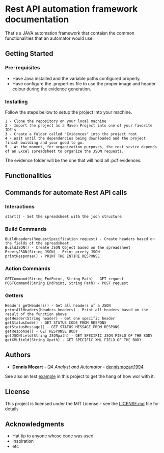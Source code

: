 # Rest API automation framework documentation

That's a JAVA automation framework that contaisn the common functionalities that an automator would use.

## Getting Started

### Pre-requisites

* Have Java installed and the variable paths configured properly.
* Have configure the .properties file to use the proper image and header colour during the evidence generation.

### Installing

Follow the steps bellow to setup the project into your machine.
```
1 - Clone the repository on your local machine
2 - Import the project as a Maven Project into one of your favorite IDE's
3 - Create a folder called "Evidences" into the project root
4 - Wait until the dependencies being downloaded and the project finish building and your good to go.
5 - At the moment, for organization purposes, the rest sevice depends of an Excel spreadsheet to organize the JSON requests.
```
The evidence folder will be the one that will hold all .pdf evidences.

## Functionalities

## Commands for automate Rest API calls

### Interactions
```
start() - Set the spreadsheet with the json structure
```

### Build Commands
```
BuildHeaders(RequestSpecification request) - Create headers based on the fields of the spreadsheet
BuildJSON() - Create JSON Object based on the spreadsheet
PreetyJSON(String JSON) - Print preety JSON
printResponse() - PRINT THE ENTIRE RESPONSE
```

### Action Commands
```
GETCommand(String EndPoint, String Path) - GET request
POSTCommand(String EndPoint, String Path) - POST request
```

### Getters
```
Headers getHeaders() - Get all headers of a JSON
printAllHeaders(Headers headers) - Print all headers based on the result of the function above
getHeader(String header) - Get one specific header
getStatusCode() - GET STATUS CODE FROM RESPONS
getStatusMessage() - GET STATUS MESSAGE FROM RESPONS
getResponse() - GET RESPONSE BODY
getJSONfield(String JSONpath) - GET SPECIFIC JSON FIELD OF THE BODY
getXMLfield(String Xpath) - GET SPECIFIC XML FIELD OF THE BODY

```

## Authors

* **Dennis Mozart** - *QA Analyst and Automator* - [dennismozart1994](https://github.com/dennismozart1994)

See also an test [example](https://github.com/dennismozart1994/framework.java/blob/master/src/test/java/testScenarios/RestPOSTTestExample.java) in this project to get the hang of how wor with it.

## License

This project is licensed under the MIT License - see the [LICENSE.md](LICENSE.md) file for details

## Acknowledgments
* Hat tip to anyone whose code was used
* Inspiration
* etc
